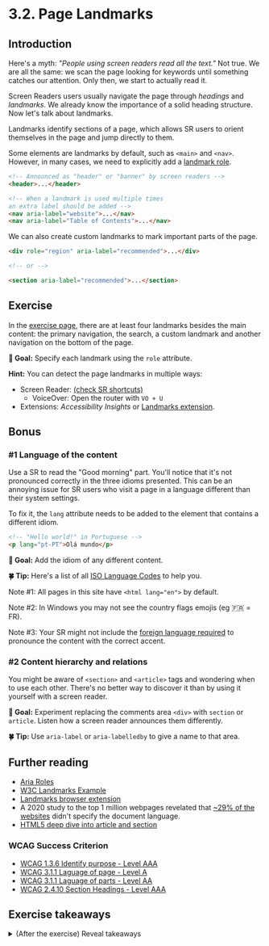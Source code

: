 # 3.2. Page Landmarks

## Introduction

Here's a myth: _"People using screen readers read all the text."_ Not true. We are all the same: we scan the page looking for keywords until something catches our attention. Only then, we start to actually read it.

Screen Readers users usually navigate the page through _headings_ and _landmarks_. We already know the importance of a solid heading structure. Now let's talk about landmarks.

Landmarks identify sections of a page, which allows SR users to orient themselves in the page and jump directly to them.

Some elements are landmarks by default, such as `<main>` and `<nav>`. However, in many cases, we need to explicitly add a [landmark role](https://developer.mozilla.org/en-US/docs/Web/Accessibility/ARIA/ARIA_Techniques#Landmark_roles).

```html
<!-- Announced as "header" or "banner" by screen readers -->
<header>...</header>

<!-- When a landmark is used multiple times
an extra label should be added -->
<nav aria-label="website">...</nav>
<nav aria-label="Table of Contents">...</nav>
```

We can also create custom landmarks to mark important parts of the page.

```html
<div role="region" aria-label="recommended">...</div>

<!-- or -->

<section aria-label="recommended">...</section>
```

## Exercise

In the [exercise page](../exercises/3.2.html),
there are at least four landmarks besides the main content: the primary navigation, the search, a custom landmark and another navigation on the bottom of the page.

**🎯 Goal:** Specify each landmark using the `role` attribute.

**Hint:** You can detect the page landmarks in multiple ways:

- Screen Reader: [(check SR shortcuts)](https://dequeuniversity.com/screenreaders/survival-guide)
  - VoiceOver: Open the router with `VO + U`
- Extensions: _Accessibility Insights_ or [Landmarks extension](http://matatk.agrip.org.uk/landmarks/)\.

## Bonus

### #1 Language of the content

Use a SR to read the "Good morning" part. You'll notice that it's not pronounced correctly in the three idioms presented. This can be an annoying issue for SR users who visit a page in a language different than their system settings.

To fix it, the `lang` attribute needs to be added to the element that contains a different idiom.

```html
<!-- "Hello world!" in Portuguese -->
<p lang="pt-PT">Olá mundo</p>
```

**🎯 Goal:** Add the idiom of any different content.

**🍀 Tip:** Here's a list of all [ISO Language Codes](http://www.lingoes.net/en/translator/langcode.htm) to help you.

Note #1: All pages in this site have `<html lang="en">` by default.

Note #2: In Windows you may not see the country flags emojis (eg 🇫🇷 = FR).

Note #3: Your SR might not include the [foreign language required](https://accessibility.psu.edu/foreignlanguages/) to pronounce the content with the correct accent.

### #2 Content hierarchy and relations

You might be aware of `<section>` and `<article>` tags and wondering when to use each other.
There's no better way to discover it than by using it yourself with a screen reader.

**🎯 Goal:** Experiment replacing the comments area `<div>` with `section` or `article`. Listen how a screen reader announces them differently.

**🍀 Tip:** Use `aria-label` or `aria-labelledby` to give a name to that area.

## Further reading

- [Aria Roles](https://developer.mozilla.org/en-US/docs/Web/Accessibility/ARIA/Roles)
- [W3C Landmarks Example](https://www.w3.org/TR/wai-aria-practices/examples/landmarks/main.html)
- [Landmarks browser extension](http://matatk.agrip.org.uk/landmarks/)
- A 2020 study to the top 1 million webpages revelated that [~29% of the websites](https://webaim.org/projects/million/#languages) didn't specify the document language.
- [HTML5 deep dive into article and section](https://www.smashingmagazine.com/2020/01/html5-article-section/)

### WCAG Success Criterion

- [WCAG 1.3.6 Identify purpose - Level AAA](https://www.w3.org/TR/WCAG21/#identify-purpose)
- [WCAG 3.1.1 Laguage of page - Level A](https://www.w3.org/TR/WCAG21/#language-of-page)
- [WCAG 3.1.1 Laguage of parts - Level AA](https://www.w3.org/TR/WCAG21/#language-of-parts)
- [WCAG 2.4.10 Section Headings - Level AAA](https://www.w3.org/TR/WCAG21/#section-headings)

## Exercise takeaways

<details>
<summary>(After the exercise) Reveal takeaways</summary>

- Landmarks allow people using SR to quickly discover to the main regions of the page.
- When using multiple `<nav>`, use `aria-live` to distinguish them.
- `<section>` is not a landmark, unless it has `aria-live` attribute with the landmark title.
- The language of the page must always be set with attribute `lang` to tell the SR how to red the content properly.
</details>
